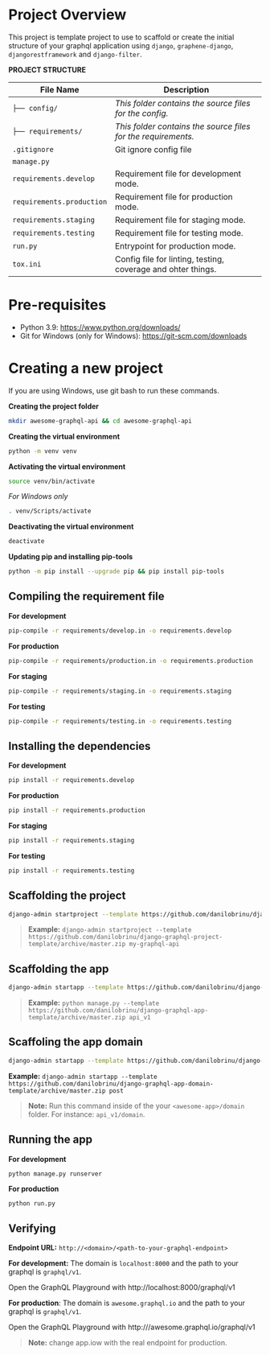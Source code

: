 # Project Overview

This project is template project to use to scaffold or create the initial structure of your graphql
application using `django`, `graphene-django`, `djangorestframework` and `django-filter`.

**PROJECT STRUCTURE**

| File Name                 | Description                                                   |
| ------------------------- | ------------------------------------------------------------- |
| `├── config/`             | _This folder contains the source files for the config._       |
| `├── requirements/`       | _This folder contains the source files for the requirements._ |
| `.gitignore`              | Git ignore config file                                        |
| `manage.py`               |                                                               |
| `requirements.develop`    | Requirement file for development mode.                        |
| `requirements.production` | Requirement file for production mode.                         |
| `requirements.staging`    | Requirement file for staging mode.                            |
| `requirements.testing`    | Requirement file for testing mode.                            |
| `run.py`                  | Entrypoint for production mode.                               |
| `tox.ini`                 | Config file for linting, testing, coverage and ohter things.  |

# Pre-requisites

- Python 3.9: https://www.python.org/downloads/
- Git for Windows (only for Windows): https://git-scm.com/downloads

# Creating a new project

If you are using Windows, use git bash to run these commands.

**Creating the project folder**

```sh
mkdir awesome-graphql-api && cd awesome-graphql-api
```

**Creating the virtual environment**

```sh
python -m venv venv
```

**Activating the virtual environment**

```sh
source venv/bin/activate
```

_For Windows only_

```sh
. venv/Scripts/activate
```

**Deactivating the virtual environment**

```sh
deactivate
```

**Updating pip and installing pip-tools**

```sh
python -m pip install --upgrade pip && pip install pip-tools
```

## Compiling the requirement file

**For development**

```sh
pip-compile -r requirements/develop.in -o requirements.develop
```

**For production**

```sh
pip-compile -r requirements/production.in -o requirements.production
```

**For staging**

```sh
pip-compile -r requirements/staging.in -o requirements.staging
```

**For testing**

```sh
pip-compile -r requirements/testing.in -o requirements.testing
```

## Installing the dependencies

**For development**

```sh
pip install -r requirements.develop
```

**For production**

```sh
pip install -r requirements.production
```

**For staging**

```sh
pip install -r requirements.staging
```

**For testing**

```sh
pip install -r requirements.testing
```

## Scaffolding the project

```sh
django-admin startproject --template https://github.com/danilobrinu/django-graphql-project-template/archive/master.zip <awesome-project> .
```

> **Example:** `django-admin startproject --template https://github.com/danilobrinu/django-graphql-project-template/archive/master.zip my-graphql-api`

## Scaffolding the app

```sh
django-admin startapp --template https://github.com/danilobrinu/django-graphql-app-template/archive/master.zip <awesome-app>
```

> **Example:** `python manage.py --template https://github.com/danilobrinu/django-graphql-app-template/archive/master.zip api_v1`

## Scaffoling the app domain

```sh
django-admin startapp --template https://github.com/danilobrinu/django-graphql-app-domain-template/archive/master.zip <awesome-app-domain>
```

**Example:** `django-admin startapp --template https://github.com/danilobrinu/django-graphql-app-domain-template/archive/master.zip post`

> **Note:** Run this command inside of the your `<awesome-app>/domain` folder. For instance: `api_v1/domain`.

## Running the app

**For development**

```sh
python manage.py runserver
```

**For production**

```
python run.py
```

## Verifying

**Endpoint URL:** `http://<domain>/<path-to-your-graphql-endpoint>`

**For development:** The domain is `localhost:8000` and the path to your graphql is `graphql/v1`.

Open the GraphQL Playground with http://localhost:8000/graphql/v1

**For production**: The domain is `awesome.graphql.io` and the path to your graphql is `graphql/v1`.

Open the GraphQL Playground with http:///awesome.graphql.io/graphql/v1

> **Note:** change app.iow with the real endpoint for production.
